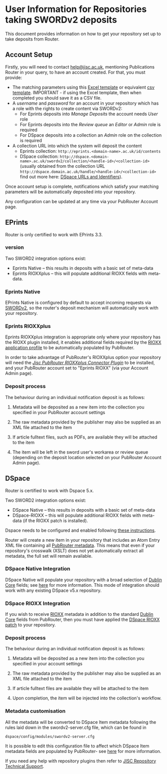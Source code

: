 # User Information for Repositories taking SWORDv2 deposits

This document provides information on how to get your repository set up to take deposits from Router.

## Account Setup

Firstly, you will need to contact help@jisc.ac.uk, mentioning Publications Router in your query, to have an account created. For that, you must provide:

* The matching parameters using this [Excel template](https://pubrouter.jisc.ac.uk/static/csvtemplate_router_matching_params_XLS_FORMAT.xlsx) or equivalent [csv template](https://pubrouter.jisc.ac.uk/static/csvtemplate.csv). IMPORTANT - if using the Excel template, then when completed you should save it as a CSV file. 
* A *username* and *password* for an account in your repository which has a role with the rights to create content via SWORDv2:
   * For Eprints deposits into *Manage Deposits* the account needs *User* role
   * For Eprints deposits into the *Review queue* an *Editor* or *Admin* role is required
   * For DSpace deposits into a collection an *Admin* role on the collection is required
* A collection URL into which the system will deposit the content
   * Eprints collection: `http://eprints.<domain-name>.ac.uk/id/contents`
   * DSpace collection: `http://dspace.<domain-name>.ac.uk/swordv2/collection/<handle-id>/<collection-id>` (usually obtained from the collection URL `http://dspace.domain.ac.uk/handle/<handle-id>/<collection-id>` find out more here: [DSpace URLs and Identifiers](https://wiki.duraspace.org/display/DSDOC5x/Functional+Overview#FunctionalOverview-PersistentURLsandIdentifiers)).

Once account setup is complete, notifications which satisfy your matching parameters will be automatically deposited into your repository.

Any configuration can be updated at any time via your PubRouter Account page.

## EPrints

Router is only certified to work with EPrints 3.3. 

### version
Two SWORD2 integration options exist:

* Eprints Native – this results in deposits with a basic set of meta-data
* Eprints RIOXXplus – this will populate additional RIOXX fields with meta-data.

### Eprints Native

EPrints Native is configured by default to accept incoming requests via [SWORDv2](https://wiki.eprints.org/w/SWORD_2.0), so the router's deposit mechanism will automatically work with your repository.

### Eprints RIOXXplus

Eprints RIOXXplus integration is appropriate only where your repository has the RIOXX plugin installed, it enables additional fields required by the [RIOXX application profile](http://rioxx.net/v2-0-final/) to be automatically populated by PubRouter.

In order to take advantage of PubRouter's RIOXXplus option your repository will need the [*Jisc PubRouter RIOXXplus Connector Plugin*](http://wiki.eprints.org/w/Jisc_Publications_Router) to be installed, and your PubRouter account set to "Eprints RIOXX” (via your Account Admin page).

### Deposit process

The behaviour during an individual notification deposit is as follows:

1. Metadata will be deposited as a new item into the collection you specified in your PubRouter account settings

2. The raw metadata provided by the publisher may also be supplied as an XML file attached to the item

3. If article fulltext files, such as PDFs, are available they will be attached to the item

4. The item will be left in the sword user's workarea or review queue (depending on the deposit location selected on your PubRouter Account Admin page).

## DSpace

Router is certified to work with Dspace 5.x.

Two SWORD2 integration options exist:

* DSpace Native – this results in deposits with a basic set of meta-data
* DSpace-RIOXX – this will populate additional RIOXX fields with meta-data (if the RIOXX patch is installed).

Dspace needs to be configured and enabled following [these instructions](https://wiki.duraspace.org/display/DSDOC5x/SWORDv2+Server).

Router will create a new item in your repository that includes an Atom Entry XML file containing all [PubRouter metadata](./).  This means that even if your repository's crosswalk (XSLT) does not yet automatically extract all metadata, the full set will remain available.

### DSpace Native Integration
DSpace Native will populate your repository with a broad selection of [Dublin Core](http://dublincore.org/documents/dcmi-terms/) fields; see [here](https://wiki.duraspace.org/display/DSDOC5x/Metadata+and+Bitstream+Format+Registries) for more information.  This mode of integration should work with any existing DSpace v5.x repository.

### DSpace RIOXX Integration
If you wish to receive [RIOXX](http://rioxx.net/v2-0-final/) metadata in addition to the standard [Dublin Core](http://dublincore.org/documents/dcmi-terms/) fields from PubRouter, then you must have applied the [DSpace RIOXX patch](https://github.com/atmire/RIOXX) to your repository.

### Deposit process

The behaviour during an individual notification deposit is as follows:

1. Metadata will be deposited as a new item into the collection you specified in your account settings

2. The raw metadata provided by the publisher may also be supplied as an XML file attached to the item

3. If article fulltext files are available they will be attached to the item

4. Upon completion, the item will be injected into the collection's workflow.
 
### Metadata customisation

All the metadata will be converted to DSpace Item metadata following the rules laid down in the swordv2-server.cfg file, which
can be found in

    dspace/config/modules/swordv2-server.cfg
    
It is possible to edit this configuration file to affect which DSpace Item metadata fields are populated by PubRouter- see [here](https://wiki.duraspace.org/display/DSDOC5x/Metadata+and+Bitstream+Format+Registries) for more information.


If you need any help with repository plugins then refer to [JISC Repository Technical Support](https://www.jisc.ac.uk/repository-technical-support).
